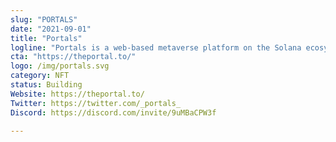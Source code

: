 ```yaml
---
slug: "PORTALS"
date: "2021-09-01"
title: "Portals"
logline: "Portals is a web-based metaverse platform on the Solana ecosystem. it will be able to explore a dense, virtual Neo-Tokyo/New York and explore a single city block with hundreds of fun things to do and discover."
cta: "https://theportal.to/"
logo: /img/portals.svg
category: NFT
status: Building
Website: https://theportal.to/
Twitter: https://twitter.com/_portals_
Discord: https://discord.com/invite/9uMBaCPW3f

---
```


